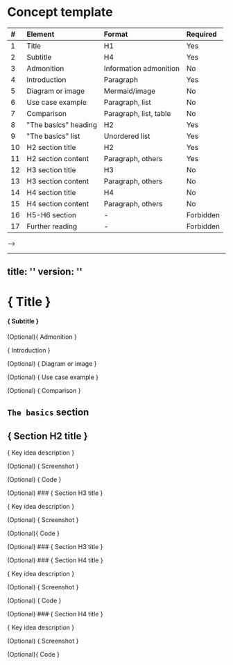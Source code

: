 # Concept template <!-- This is an informative header; remove it before merging your content. -->

| #   | Element                | Format                 | Required   |
|:----|:---------------------- |:---------------------- |:---------- |
| 1   | Title                  | H1                     | Yes        |
| 2   | Subtitle               | H4                     | Yes        |
| 3   | Admonition             | Information admonition | No         |
| 4   | Introduction           | Paragraph              | Yes        |
| 5   | Diagram or image       | Mermaid/image          | No         |
| 6   | Use case example       | Paragraph, list        | No         |
| 7   | Comparison             | Paragraph, list, table | No         |
| 8   | "The basics" heading   | H2                     | Yes        |
| 9   | "The basics" list      | Unordered list         | Yes        |
| 10  | H2 section title       | H2                     | Yes        |
| 11  | H2 section content     | Paragraph, others      | Yes        |
| 12  | H3 section title       | H3                     | No         |
| 13  | H3 section content     | Paragraph, others      | No         |
| 14  | H4 section title       | H4                     | No         |
| 15  | H4 section content     | Paragraph, others      | No         |
| 16  | H5-H6 section          | -                      | Forbidden  |
| 17  | Further reading        | -                      | Forbidden  |

-->

---
title: ''
version: ''
---

# { Title }

<!--
Guidelines:

- Concept titles should be descriptive and concise (no more than 60 characters), indicating the main idea of the concept.
- Use cue words such as `Guide to`, `About`, `Understand`, `FAQ`, or `Introduction to`. Do not use active verbs like `Learn` or `How to`.
- For verbs, use the base form over the gerund form. For example, use `Understand` instead of `Understanding`.
- Start with `About` to signal background reading. Avoid gerunds that look like procedures.
- Use the `FAQ:` prefix for question compilations. Don't phrase FAQs as tasks.
- When none of the cue words fit, choose a concise noun phrase.

> ⚙️ **Examples:**
>
> - `Guide to RLN rate limiting`
> - `Understand Codex API limits`
> - `About Waku GossipSub relay`
> - `FAQ: Codex billing and usage`

> ℹ️ **Note:**
> 
> For more information and examples, check out the [concept title](../../docs-standards/10-structure-the-content/concept-help-me-to-understand.md#title) standards.
-->

#### { Subtitle }

<!--
Guidelines:

- Single sentence with no links, list items, or formatting. Ends with a period.
- Use H4 format. Stay under 120 characters / 20 words.
- Use imperative verbs to describe the topic's purpose or benefit: *Learn*, *Explore*, *Understand*, *Discover*, and so on.
- Adds new value beyond the title. It should not repeat the title or be a rephrased version of it.

> ⚙️ **Example:**
>
>- *Understand Waku’s peer-to-peer protocol for private, censorship-resistant messaging.*
>- *Learn how Codex provides real-time blockchain data through a single API.*

> ℹ️ **Note:**
>
> For more information, check out the [concept subtitle](../../docs-standards/10-structure-the-content/01-document-types/concept.md#subtitle) standards.
-->

(Optional){ Admonition }

<!--
This information-type admonition is exclusively to alert readers about who can use this feature and shouldn't be used for any other information. For example, a feature is only available to specific application role or using a specific tool or interface.

> ⚙️ **Example:**
>
> *This feature is available to users with the **Admin** role in the application.*

> ℹ️ **Note:**
>
> For more information, check out [Admonitions](../../docs-standards/20-style-the-content/12-admonitions.md)
-->

{ Introduction }

<!--
Guidelines:

- Start with one or two lead sentences in a single paragraph that explains the concept, its purpose, and its relevance. This lead should be concise and engaging, ideally no more than 50 words.
- After the lead, explain the concept's main points using one paragraph per idea.
- If necessary, provide context or background information to help readers understand the concept.
- Link to related topics or headers in the same document to support the reader's gathering of information.

> ℹ️ **Note:**
>
> For examples, check out [concept introduction](../../docs-standards/10-structure-the-content/concept-help-me-to-understand.md#introduction) standards and [concept example](./concept-example.md).
-->

(Optional) { Diagram or image }

<!--
- Use one diagram or image per concept. If you need two, the concept needs splitting or the second visual belongs to alater H2 section.
- To show an architecture, flow, or process, use a Mermaid diagram.
- For UI or CLI outputs, when the interface itself is the concept, use a screenshot or image.
- For simple relationships, use a Mermaid diagram. Even two boxes and an arrow is clearer than prose.

> ℹ️ **Note:**
>
> For more information, check out the [diagrams](../../30-work-with-media/03-diagrams.md#mermaid-diagrams) and [screenshots](../../30-work-with-media/02-screenshots.md) information.
-->

(Optional) { Use case example }

<!--
Provide a concrete, real-world scenario for the product feature. It answers the reader's silent question, "How can I use this feature in my work?" Use a bullet list format to present multiple use cases clearly.

> ⚙️ **Example:**
>
> *For example, you can configure custom environment variables so they are set every time you open a codespace, and you can ensure that temporary files are retained when the codespace stops.*
-->

(Optional) { Comparison }

<!--
Guidelines:

- Use a list for simple comparisons or a table for more complex ones.
- Focus on key decision factors, such as performance, complexity, cost, prerequisites, and limitations.
- Use direct language in short sentences so different options are easy to scan.
- Highlight trade‑offs clearly. For example, "Option A is faster but less secure" or "Option B adds encryption overhead".
- Provide real-world guidance. For example, "Choose A if you need X, choose B if you care about Y".

> ⚙️ **Example:**
>
> | Feature             | Relay                                         | RLN Relay                                         |
> |:--------------------|:----------------------------------------------|:--------------------------------------------------|
> | Spam protection     | None – all peers can flood messages           | Enforces per-peer rate limits, economic penalties |
> | Privacy impact      | Neutral – standard Pub/Sub propagation        | Neutral – preserves Relay’s anonymity properties  |
> | Resource guarantees | Relies on network-level quotas, no enforcement| Stronger resilience due to rate limiting          |

> ℹ️ **Note:**
>
> For more information, check out the [comparison section](../../docs-standards/10-structure-the-content/concept-help-me-to-understand.md#comparison) in the docs standards.
-->

## `The basics` section

<!--
Guidelines:

- Use `The basics` H2 heading for this section.
- Write a single unordered list with three bullet points that summarize the concept.
- Order the points from most important to least important.
- Aim for one sentence per bullet point, maximum two very short ones.

> ⚙️ **Example:**
>
>- *Codespaces are fully managed, cloud-based development environments you can spin up in seconds.*
>- *They run in containers that match your repository’s configuration, so every contributor gets the same setup.*  
>- *You connect from your browser, VS Code, or the JetBrains Gateway. No local installation required.*

> ℹ️ **Note:**
>
> For more information, check out the [`The basics` section](../../docs-standards/10-structure-the-content/concept-help-me-to-understand.md#the-basics-section) in the docs standards.
-->

## { Section H2 title }

<!--
Headings guidelines:

- One heading = one idea. Don't mix two ideas under the same heading.
- Arrange H2 sections from general to specific, or from most important to least important.
- Start with a paragraph before you add lists or tables.
- When possible, limit the document depth to H3.
- Stop at H4. Deeper levels (H5, H6) are forbidden.
- If you add an H3, at least one sibling H3 must follow or the split is unnecessary.

> ℹ️ **Note:**
>
> For more information, check out the [Using headings to organize content](../../docs-standards/10-structure-the-content/concept-help-me-to-understand.md#using-headings-to-organize-content) in the docs standards.
-->

{ Key idea description }

(Optional) { Screenshot }

<!--
> ℹ️ **Note:**
>
> For more information, check out [Screenshots](../../docs-standards/30-work-with-media/02-screenshots.md)
-->

(Optional) { Code }

<!--
> ℹ️ **Note:**
>
> For more information, check out [Code](../../docs-standards/20-style-the-content/13-code.md)
-->

(Optional) ### { Section H3 title }

<!-- **First H3**
H3 is used to break down the main H2 section into smaller, more manageable parts. Use it to provide additional details or sub-sections that are relevant to the main section.
-->

{ Key idea description }

(Optional) { Screenshot }

(Optional){ Code }

(Optional) ### { Section H3 title }

<!-- **Second H3**
If you add an H3, at least one sibling H3 must follow or the split is unnecessary.
-->

(Optional) ### { Section H4 title }

{ Key idea description }

(Optional) { Screenshot }

(Optional) { Code }

(Optional) ### { Section H4 title }

<!--
Stop at H4. Deeper levels (H5, H6) are forbidden.
-->

{ Key idea description }

(Optional) { Screenshot }

(Optional){ Code }
